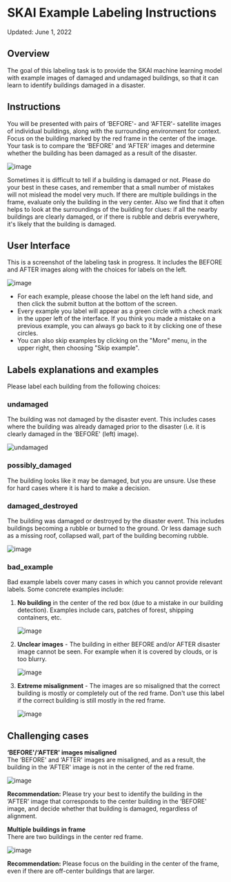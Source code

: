 # SKAI Example Labeling Instructions

Updated: June 1, 2022

## Overview

The goal of this labeling task is to provide the SKAI machine learning model
with example images of damaged and undamaged buildings, so that it can learn to
identify buildings damaged in a disaster.

## Instructions

You will be presented with pairs of ‘BEFORE'- and ‘AFTER'- satellite images of
individual buildings, along with the surrounding environment for context. Focus
on the building marked by the red frame in the center of the image. Your task is
to compare the ‘BEFORE' and ‘AFTER' images and determine whether the building
has been damaged as a result of the disaster.

![image](https://storage.googleapis.com/skai-public/documentation_images/labeling_instructions/example_image.png)

Sometimes it is difficult to tell if a building is damaged or not. Please do
your best in these cases, and remember that a small number of mistakes will not
mislead the model very much. If there are multiple buildings in the frame,
evaluate only the building in the very center. Also we find that it often helps
to look at the surroundings of the building for clues: if all the nearby
buildings are clearly damaged, or if there is rubble and debris everywhere, it's
likely that the building is damaged.

## User Interface

This is a screenshot of the labeling task in progress. It includes the BEFORE
and AFTER images along with the choices for labels on the left.

![image](https://storage.googleapis.com/skai-public/documentation_images/labeling_instructions/interface.png)

-  For each example, please choose the label on the left hand side,
    and then click the submit button at the bottom of the screen.
-  Every example you label will appear as a green circle with a check mark
    in the upper left of the interface. If you think you made a mistake on a
    previous example, you can always go back to it by clicking one of these circles.
-  You can also skip examples by clicking on the "More" menu, in the upper
    right, then choosing "Skip example".

## Labels explanations and examples

Please label each building from the following choices:

### undamaged

The building was not damaged by the disaster event. This includes cases where
the building was already damaged prior to the disaster (i.e. it is clearly
damaged in the ‘BEFORE' (left) image).

![undamaged](https://storage.googleapis.com/skai-public/documentation_images/labeling_instructions/undamaged_example.png)

### possibly\_damaged

The building looks like it may be damaged, but you are unsure. Use these for
hard cases where it is hard to make a decision.

### damaged\_destroyed

The building was damaged or destroyed by the disaster event. This includes
buildings becoming a rubble or burned to the ground. Or less damage such as a
missing roof, collapsed wall, part of the building becoming rubble.

![image](https://storage.googleapis.com/skai-public/documentation_images/labeling_instructions/damaged_destroyed_example.png)

### bad\_example

Bad example labels cover many cases in which you cannot provide relevant
labels. Some concrete examples include:

1. **No building** in the center of the red box (due to a mistake
    in our building detection). Examples include cars, patches of forest,
    shipping containers, etc.

    ![image](https://storage.googleapis.com/skai-public/documentation_images/labeling_instructions/no_building_example.png)

2. **Unclear images** - The building in either BEFORE and/or AFTER
    disaster image cannot be seen. For example when it is covered by
    clouds, or is too blurry.

    ![image](https://storage.googleapis.com/skai-public/documentation_images/labeling_instructions/after_image_unclear_example.png)

3. **Extreme misalignment** - The images are so misaligned that the
    correct building is mostly or completely out of the red frame. Don't
    use this label if the correct building is still mostly in the red frame. 

    ![image](https://storage.googleapis.com/skai-public/documentation_images/labeling_instructions/extreme_misalignment_example.png)

## Challenging cases

**‘BEFORE'/‘AFTER' images misaligned**  
The ‘BEFORE' and ‘AFTER' images are misaligned, and as a result, the building in
the ‘AFTER' image is not in the center of the red frame.

![image](https://storage.googleapis.com/skai-public/documentation_images/labeling_instructions/misaligned_example.png)

**Recommendation:** Please try your best to identify the building in the ‘AFTER'
image that corresponds to the center building in the ‘BEFORE' image, and decide
whether that building is damaged, regardless of alignment.

**Multiple buildings in frame**  
There are two buildings in the center red frame.

![image](https://storage.googleapis.com/skai-public/documentation_images/labeling_instructions/multiple_buildings_example.png)

**Recommendation:** Please focus on the building in the center of the frame,
even if there are off-center buildings that are larger.